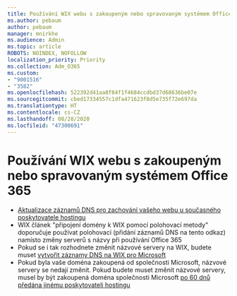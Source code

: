 ```yaml
---
title: Používání WIX webu s zakoupeným nebo spravovaným systémem Office 365
ms.author: pebaum
author: pebaum
manager: mnirkhe
ms.audience: Admin
ms.topic: article
ROBOTS: NOINDEX, NOFOLLOW
localization_priority: Priority
ms.collection: Adm_O365
ms.custom:
- "9001516"
- "3582"
ms.openlocfilehash: 522392d41aa8f84f1f4684ccdbd37d68636be07e
ms.sourcegitcommit: cbed17334557c1dfa471623f8d5e735f72e697da
ms.translationtype: HT
ms.contentlocale: cs-CZ
ms.lasthandoff: 08/28/2020
ms.locfileid: "47300691"
---
```

# <a name="using-wix-website-with-office-365-purchased-or-managed-domains"></a>Používání WIX webu s zakoupeným nebo spravovaným systémem Office 365

- [Aktualizace záznamů DNS pro zachování vašeho webu u současného poskytovatele hostingu](https://docs.microsoft.com/microsoft-365/admin/dns/update-dns-records-to-retain-current-hosting-provider)
- WIX článek "připojení domény k WIX pomocí polohovací metody" doporučuje používat polohovací (přidání záznamů DNS na tento odkaz) namísto změny serverů s názvy při používání Office 365
- Pokud se i tak rozhodnete změnit názvové servery na WIX, budete muset  [vytvořit záznamy DNS na WIX pro Microsoft](https://docs.microsoft.com/microsoft-365/admin/dns/create-dns-records-at-wix?view=o365-worldwide)
- Pokud byla vaše doména zakoupená od společnosti Microsoft, názvové servery se nedají změnit. Pokud budete muset změnit názvové servery, musel by být zakoupená doména společnosti Microsoft  [po 60 dnů předána jinému poskytovateli hostingu](https://docs.microsoft.com/microsoft-365/admin/get-help-with-domains/transfer-a-domain-from-microsoft-to-another-host)